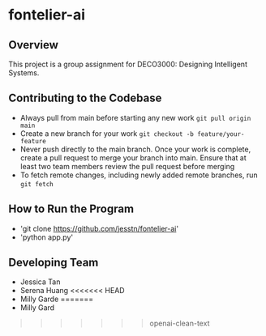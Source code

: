 # fontelier-ai

## Overview
This project is a group assignment for DECO3000: Designing Intelligent Systems.

## Contributing to the Codebase
- Always pull from main before starting any new work `git pull origin main`
- Create a new branch for your work `git checkout -b feature/your-feature`
- Never push directly to the main branch. Once your work is complete, create a pull request to merge your branch into main. Ensure that at least two team members review the pull request before merging
- To fetch remote changes, including newly added remote branches, run `git fetch`

## How to Run the Program
- 'git clone https://github.com/jesstn/fontelier-ai'
- 'python app.py'

## Developing Team
- Jessica Tan 
- Serena Huang
<<<<<<< HEAD
- Milly Garde
=======
- Milly Gard
>>>>>>> openai-clean-text
